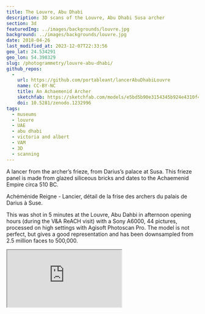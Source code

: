 ```yaml
---
title: The Louvre, Abu Dhabi
description: 3D scans of the Louvre, Abu Dhabi Susa archer
section: 3d
featuredImg: ../images/backgrounds/louvre.jpg
background: ../images/backgrounds/louvre.jpg
date: 2018-04-26
last_modified_at: 2023-12-07T22:33:56
geo_lat: 24.534291
geo_lon: 54.398329
slug: /photogrammetry/louvre-abu-dhabi/
github_repos:
  -
    url: https://github.com/portableant/lancerAbuDhabiLouvre
    name: CC-BY-NC
    title: An Achaemenid Archer
    sketchfab: https://sketchfab.com/models/e5bd5b90e3154345b924e4310f49c266
    doi: 10.5281/zenodo.1232996
tags:
  - museums
  - louvre
  - UAE
  - abu dhabi
  - victoria and albert
  - VAM
  - 3D
  - scanning
---
```


A lancer from the archer’s frieze, from Darius’s palace at Susa. This frieze panel is made from glazed siliceous bricks 
and dates to the Achaemenid Empire circa 510 BC.

Achéménide Reigne - Lancier, détail de la frise des archers du palais de Darius à Suse.

This was shot in 5 minutes at the Louvre, Abu Dahbi in afternoon opening hours (during the V&A ReACH visit) with a Sony A6000, 44 pictures, processed on 
high settings with Agisoft Photoscan Pro. The model is not perfect, but gives a good representation and has been 
downsampled from 2.5 million faces to 500,000.

<div class="ratio  ratio-1x1 mb-3">
    <iframe title="A 3D model"  src="https://sketchfab.com/models/e5bd5b90e3154345b924e4310f49c266/embed"  allow="autoplay; fullscreen; vr" mozallowfullscreen="true" webkitallowfullscreen="true"></iframe>
</div>
